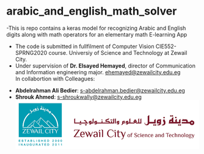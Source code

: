 # arabic_and_english_math_solver
-This is repo contains a keras model for recognizing Arabic and English digits along with math operators for an elementary math E-learning App
- The code is submitted in fullfilment of Computer Vision CIE552-SPRNG2020 course. Universiy of Science and Technology at Zewail City.
- Under supervision of **Dr. Elsayed Hemayed**, director of Communication and Information engineering major.
ehemayed@zewailcity.edu.eg <br> 
In collabortion with Colleagues:
* **Abdelrahman Ali Bedier**: s-abdelrahman.bedier@zewailcity.edu.eg 
* **Shrouk Ahmed**: s-shroukwally@zewailcity.edu.eg 
![ZC](ZC.png)
